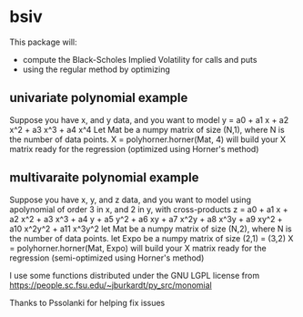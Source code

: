 # bsiv
This package will:
- compute the Black-Scholes Implied Volatility for calls and puts
- using the regular method by optimizing 

## univariate polynomial example
Suppose you have x, and y data, and you want to model y = a0 + a1 x + a2 x^2 + a3 x^3 + a4 x^4
Let Mat be a numpy matrix of size (N,1), where N is the number of data points.
X = polyhorner.horner(Mat, 4) will build your X matrix ready for the regression (optimized using Horner's method)

## multivaraite polynomial example
Suppose you have x, y, and z data, and you want to model using apolynomial of order 3 in x, and 2 in y, with cross-products
z = a0 + a1 x + a2 x^2 + a3 x^3 + a4 y + a5 y^2 + a6 xy + a7 x^2y + a8 x^3y + a9 xy^2 + a10 x^2y^2 + a11 x^3y^2
let Mat be a numpy matrix of size (N,2), where N is the number of data points.
let Expo be a numpy matrix of size (2,1) = (3,2)
X = polyhorner.horner(Mat, Expo) will build your X matrix ready for the regression (semi-optimized using Horner's method)



I use some functions distributed under the GNU LGPL license from 
https://people.sc.fsu.edu/~jburkardt/py_src/monomial


Thanks to Pssolanki for helping fix issues
